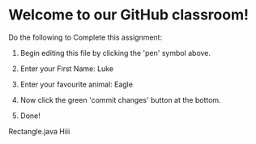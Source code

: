 # Welcome to our GitHub classroom!

Do the following to Complete this assignment:

1. Begin editing this file by clicking the 'pen' symbol above.

2. Enter your First Name:
Luke
3. Enter your favourite animal:
Eagle
4. Now click the green 'commit changes' button at the bottom.

5. Done!

Rectangle.java
Hiii
